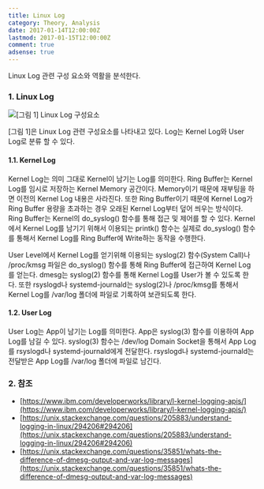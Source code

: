 ```yaml
---
title: Linux Log
category: Theory, Analysis
date: 2017-01-14T12:00:00Z
lastmod: 2017-01-15T12:00:00Z
comment: true
adsense: true
---
```


Linux Log 관련 구성 요소와 역활을 분석한다.

### 1. Linux Log

![[그림 1] Linux Log 구성요소]({{site.baseurl}}/images/theory_analysis/Linux_Log/Linux_Log_Component.PNG)

[그림 1]은 Linux Log 관련 구성요소를 나타내고 있다. Log는 Kernel Log와 User Log로 분류 할 수 있다.

#### 1.1. Kernel Log

Kernel Log는 의미 그대로 Kernel이 남기는 Log를 의미한다. Ring Buffer는 Kernel Log를 임시로 저장하는 Kernel Memory 공간이다. Memory이기 때문에 재부팅을 하면 이전의 Kernel Log 내용은 사라진다. 또한 Ring Buffer이기 때문에 Kernel Log가 Ring Buffer 용량을 초과하는 경우 오래된 Kernel Log부터 덮어 씌우는 방식이다. Ring Buffer는 Kernel의 do_syslog() 함수를 통해 접근 및 제어를 할 수 있다. Kernel에서 Kernel Log를 남기기 위해서 이용되는 printk() 함수는 실제로 do_syslog() 함수를 통해서 Kernel Log를 Ring Buffer에 Write하는 동작을 수행한다.

User Level에서 Kernel Log를 얻기위해 이용되는 syslog(2) 함수(System Call)나 /proc/kmsg 파일은 do_syslog() 함수를 통해 Ring Buffer에 접근하여 Kernel Log를 얻는다. dmesg는 syslog(2) 함수를 통해 Kernel Log를 User가 볼 수 있도록 한다. 또한 rsyslogd나 systemd-journald는 syslog(2)나 /proc/kmsg를 통해서 Kernel Log를 /var/log 폴더에 파일로 기록하여 보관되도록 한다.

#### 1.2. User Log

User Log는 App이 남기는 Log를 의미한다. App은 syslog(3) 함수를 이용하여 App Log를 남길 수 있다. syslog(3) 함수는 /dev/log Domain Socket을 통해서 App Log를 rsyslogd나 systemd-journald에게 전달한다. rsyslogd나 systemd-journald는 전달받은 App Log를 /var/log 폴더에 파일로 남긴다.

### 2. 참조

* [https://www.ibm.com/developerworks/library/l-kernel-logging-apis/](https://www.ibm.com/developerworks/library/l-kernel-logging-apis/)
* [https://unix.stackexchange.com/questions/205883/understand-logging-in-linux/294206#294206](https://unix.stackexchange.com/questions/205883/understand-logging-in-linux/294206#294206)
* [https://unix.stackexchange.com/questions/35851/whats-the-difference-of-dmesg-output-and-var-log-messages](https://unix.stackexchange.com/questions/35851/whats-the-difference-of-dmesg-output-and-var-log-messages)
